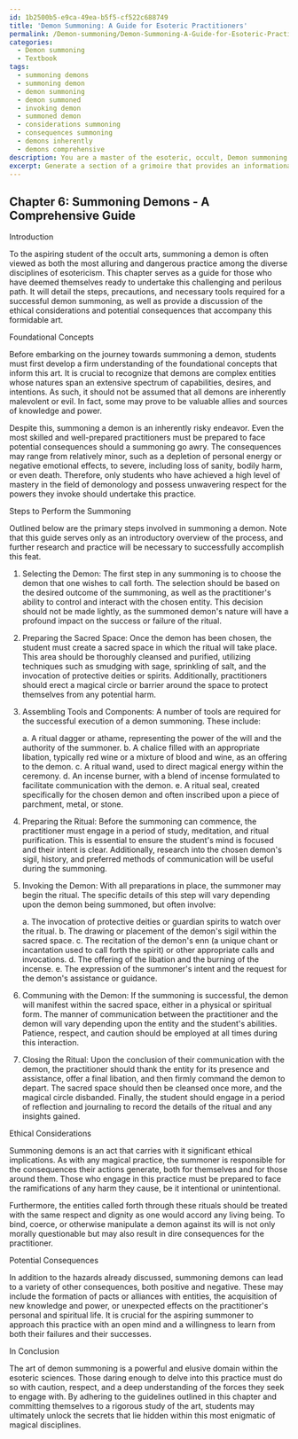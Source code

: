 ```yaml
---
id: 1b2500b5-e9ca-49ea-b5f5-cf522c688749
title: 'Demon Summoning: A Guide for Esoteric Practitioners'
permalink: /Demon-summoning/Demon-Summoning-A-Guide-for-Esoteric-Practitioners/
categories:
  - Demon summoning
  - Textbook
tags:
  - summoning demons
  - summoning demon
  - demon summoning
  - demon summoned
  - invoking demon
  - summoned demon
  - considerations summoning
  - consequences summoning
  - demons inherently
  - demons comprehensive
description: You are a master of the esoteric, occult, Demon summoning and education, you have written many textbooks on the subject in ways that provide students with rich and deep understanding of the subject. You are being asked to write textbook-like sections on a topic and you do it with full context, explainability, and reliability in accuracy to the true facts of the topic at hand, in a textbook style that a student would easily be able to learn from, in a rich, engaging, and contextual way. Always include relevant context (such as formulas and history), related concepts, and in a way that someone can gain deep insights from.
excerpt: Generate a section of a grimoire that provides an informational and comprehensive guide for students interested in learning about demon summoning. Include the steps, precautions, necessary tools, and components involved in successfully summoning a demon, and touch upon the ethical considerations and possible consequences of this practice. Ensure the content is detailed, accurate, and enlightening for initiates in this esoteric domain.
---
```

## Chapter 6: Summoning Demons - A Comprehensive Guide

Introduction

To the aspiring student of the occult arts, summoning a demon is often viewed as both the most alluring and dangerous practice among the diverse disciplines of esotericism. This chapter serves as a guide for those who have deemed themselves ready to undertake this challenging and perilous path. It will detail the steps, precautions, and necessary tools required for a successful demon summoning, as well as provide a discussion of the ethical considerations and potential consequences that accompany this formidable art.

 Foundational Concepts

Before embarking on the journey towards summoning a demon, students must first develop a firm understanding of the foundational concepts that inform this art. It is crucial to recognize that demons are complex entities whose natures span an extensive spectrum of capabilities, desires, and intentions. As such, it should not be assumed that all demons are inherently malevolent or evil. In fact, some may prove to be valuable allies and sources of knowledge and power. 

Despite this, summoning a demon is an inherently risky endeavor. Even the most skilled and well-prepared practitioners must be prepared to face potential consequences should a summoning go awry. The consequences may range from relatively minor, such as a depletion of personal energy or negative emotional effects, to severe, including loss of sanity, bodily harm, or even death. Therefore, only students who have achieved a high level of mastery in the field of demonology and possess unwavering respect for the powers they invoke should undertake this practice.

Steps to Perform the Summoning

Outlined below are the primary steps involved in summoning a demon. Note that this guide serves only as an introductory overview of the process, and further research and practice will be necessary to successfully accomplish this feat.

1. Selecting the Demon: The first step in any summoning is to choose the demon that one wishes to call forth. The selection should be based on the desired outcome of the summoning, as well as the practitioner's ability to control and interact with the chosen entity. This decision should not be made lightly, as the summoned demon's nature will have a profound impact on the success or failure of the ritual.

2. Preparing the Sacred Space: Once the demon has been chosen, the student must create a sacred space in which the ritual will take place. This area should be thoroughly cleansed and purified, utilizing techniques such as smudging with sage, sprinkling of salt, and the invocation of protective deities or spirits. Additionally, practitioners should erect a magical circle or barrier around the space to protect themselves from any potential harm.

3. Assembling Tools and Components: A number of tools are required for the successful execution of a demon summoning. These include:

   a. A ritual dagger or athame, representing the power of the will and the authority of the summoner.
   b. A chalice filled with an appropriate libation, typically red wine or a mixture of blood and wine, as an offering to the demon.
   c. A ritual wand, used to direct magical energy within the ceremony.
   d. An incense burner, with a blend of incense formulated to facilitate communication with the demon.
   e. A ritual seal, created specifically for the chosen demon and often inscribed upon a piece of parchment, metal, or stone.
   
4. Preparing the Ritual: Before the summoning can commence, the practitioner must engage in a period of study, meditation, and ritual purification. This is essential to ensure the student's mind is focused and their intent is clear. Additionally, research into the chosen demon's sigil, history, and preferred methods of communication will be useful during the summoning.

5. Invoking the Demon: With all preparations in place, the summoner may begin the ritual. The specific details of this step will vary depending upon the demon being summoned, but often involve:

   a. The invocation of protective deities or guardian spirits to watch over the ritual.
   b. The drawing or placement of the demon's sigil within the sacred space.
   c. The recitation of the demon's enn (a unique chant or incantation used to call forth the spirit) or other appropriate calls and invocations.
   d. The offering of the libation and the burning of the incense.
   e. The expression of the summoner's intent and the request for the demon's assistance or guidance.

6. Communing with the Demon: If the summoning is successful, the demon will manifest within the sacred space, either in a physical or spiritual form. The manner of communication between the practitioner and the demon will vary depending upon the entity and the student's abilities. Patience, respect, and caution should be employed at all times during this interaction.

7. Closing the Ritual: Upon the conclusion of their communication with the demon, the practitioner should thank the entity for its presence and assistance, offer a final libation, and then firmly command the demon to depart. The sacred space should then be cleansed once more, and the magical circle disbanded. Finally, the student should engage in a period of reflection and journaling to record the details of the ritual and any insights gained.

Ethical Considerations

Summoning demons is an act that carries with it significant ethical implications. As with any magical practice, the summoner is responsible for the consequences their actions generate, both for themselves and for those around them. Those who engage in this practice must be prepared to face the ramifications of any harm they cause, be it intentional or unintentional.

Furthermore, the entities called forth through these rituals should be treated with the same respect and dignity as one would accord any living being. To bind, coerce, or otherwise manipulate a demon against its will is not only morally questionable but may also result in dire consequences for the practitioner.

Potential Consequences

In addition to the hazards already discussed, summoning demons can lead to a variety of other consequences, both positive and negative. These may include the formation of pacts or alliances with entities, the acquisition of new knowledge and power, or unexpected effects on the practitioner's personal and spiritual life. It is crucial for the aspiring summoner to approach this practice with an open mind and a willingness to learn from both their failures and their successes.

In Conclusion

The art of demon summoning is a powerful and elusive domain within the esoteric sciences. Those daring enough to delve into this practice must do so with caution, respect, and a deep understanding of the forces they seek to engage with. By adhering to the guidelines outlined in this chapter and committing themselves to a rigorous study of the art, students may ultimately unlock the secrets that lie hidden within this most enigmatic of magical disciplines.
